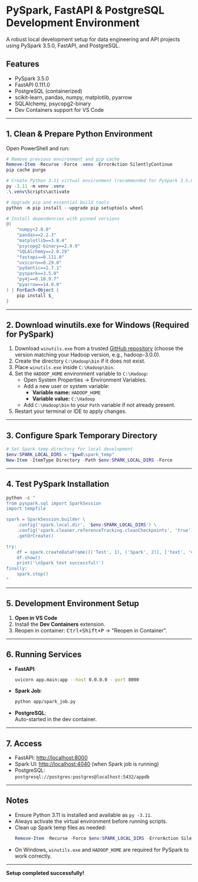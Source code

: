 # PySpark, FastAPI & PostgreSQL Development Environment

A robust local development setup for data engineering and API projects using PySpark 3.5.0, FastAPI, and PostgreSQL.

## Features

- PySpark 3.5.0
- FastAPI 0.111.0
- PostgreSQL (containerized)
- scikit-learn, pandas, numpy, matplotlib, pyarrow
- SQLAlchemy, psycopg2-binary
- Dev Containers support for VS Code

---

## 1. Clean & Prepare Python Environment

Open PowerShell and run:

```powershell
# Remove previous environment and pip cache
Remove-Item -Recurse -Force .venv -ErrorAction SilentlyContinue
pip cache purge

# Create Python 3.11 virtual environment (recommended for PySpark 3.5.0)
py -3.11 -m venv .venv
.\.venv\Scripts\activate

# Upgrade pip and essential build tools
python -m pip install --upgrade pip setuptools wheel

# Install dependencies with pinned versions
@(
    "numpy<2.0.0"
    "pandas==2.2.3"
    "matplotlib==3.8.4"
    "psycopg2-binary==2.9.9"
    "SQLAlchemy==2.0.29"
    "fastapi==0.111.0"
    "uvicorn==0.29.0"
    "pydantic==2.7.1"
    "pyspark==3.5.0"
    "py4j==0.10.9.7"
    "pyarrow==14.0.0"
) | ForEach-Object {
    pip install $_
}
```

---

## 2. Download winutils.exe for Windows (Required for PySpark)

1. Download `winutils.exe` from a trusted [GitHub repository](https://github.com/steveloughran/winutils) (choose the version matching your Hadoop version, e.g., hadoop-3.0.0).
2. Create the directory `C:\Hadoop\bin` if it does not exist.
3. Place `winutils.exe` inside `C:\Hadoop\bin`.
4. Set the `HADOOP_HOME` environment variable to `C:\Hadoop`:
    - Open System Properties → Environment Variables.
    - Add a new user or system variable:  
      - **Variable name:** `HADOOP_HOME`  
      - **Variable value:** `C:\Hadoop`
    - Add `C:\Hadoop\bin` to your `Path` variable if not already present.
5. Restart your terminal or IDE to apply changes.

---

## 3. Configure Spark Temporary Directory

```powershell
# Set Spark temp directory for local development
$env:SPARK_LOCAL_DIRS = "$pwd\spark_temp"
New-Item -ItemType Directory -Path $env:SPARK_LOCAL_DIRS -Force
```

---

## 4. Test PySpark Installation

```powershell
python -c "
from pyspark.sql import SparkSession
import tempfile

spark = SparkSession.builder \
    .config('spark.local.dir', '$env:SPARK_LOCAL_DIRS') \
    .config('spark.cleaner.referenceTracking.cleanCheckpoints', 'true') \
    .getOrCreate()

try:
    df = spark.createDataFrame([('Test', 1), ('Spark', 2)], ['text', 'value'])
    df.show()
    print('\nSpark test successful!')
finally:
    spark.stop()
"
```

---

## 5. Development Environment Setup

1. **Open in VS Code**
2. Install the **Dev Containers** extension.
3. Reopen in container: <kbd>Ctrl+Shift+P</kbd> → "Reopen in Container".

---

## 6. Running Services

- **FastAPI**:  
  ```bash
  uvicorn app.main:app --host 0.0.0.0 --port 8000
  ```
- **Spark Job**:  
  ```bash
  python app/spark_job.py
  ```
- **PostgreSQL**:  
  Auto-started in the dev container.

---

## 7. Access

- FastAPI: [http://localhost:8000](http://localhost:8000)
- Spark UI: [http://localhost:4040](http://localhost:4040) (when Spark job is running)
- PostgreSQL:  
  `postgresql://postgres:postgres@localhost:5432/appdb`

---

## Notes

- Ensure Python 3.11 is installed and available as `py -3.11`.
- Always activate the virtual environment before running scripts.
- Clean up Spark temp files as needed:  
  ```powershell
  Remove-Item -Recurse -Force $env:SPARK_LOCAL_DIRS -ErrorAction SilentlyContinue
  ```
- On Windows, `winutils.exe` and `HADOOP_HOME` are required for PySpark to work correctly.

---

**Setup completed successfully!**
